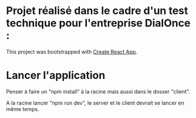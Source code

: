 # Projet réalisé dans le cadre d'un test technique pour l'entreprise DialOnce : 

This project was bootstrapped with [Create React App](https://github.com/facebook/create-react-app).

# Lancer l'application 

Penser à faire un "npm install" à la racine mais aussi dans le dosser "client".

A la racine lancer "npm run dev", le server et le client devrait se lancer en même temps.
